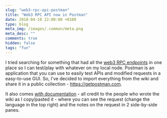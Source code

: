 ```yaml
---
slug: "web3-rpc-api-postman"
title: "Web3 RPC API now in Postman"
date: 2018-04-10 22:00:00 +0100
type: blog
meta_img: /images/.common/meta.png
meta_desc: ""
comments: true
hidden: false
tags: "fun"
---
```


I tried searching for something that had all the [web3 RPC endpoints](https://github.com/ethereum/wiki/wiki/JSON-RPC#json-rpc-api) in one place so I can test/play with whatever on my local node. Postman is an application that you can use to easily test APIs and modified requests in a easy-to-use GUI. So, I've decided to import everything from the wiki and share it in a public collection - https://getpostman.com.

It also comes [with documentation](https://documenter.getpostman.com/view/4117254/ethereum-json-rpc/RVu7CT5J) - all credit to the people who wrote the wiki as I copy/pasted it - where you can see the request (change the language in the top right) and the notes on the request in 2 side-by-side panes.